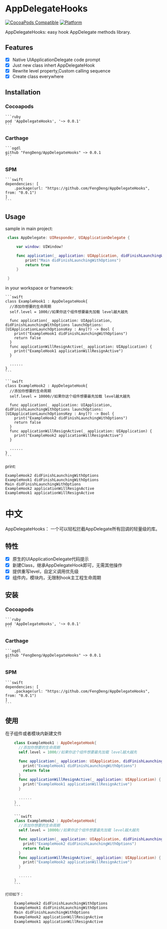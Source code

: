# AppDelegateHooks  

[![CocoaPods Compatible](https://img.shields.io/cocoapods/v/AppDelegateHooks.svg)](https://img.shields.io/cocoapods/v/AppDelegateHooks.svg)
[![Platform](https://img.shields.io/cocoapods/p/AppDelegateHooks.svg?style=flat)](https://alamofire.github.io/Alamofire)

AppDelegateHooks: easy hook AppDelegate methods library.


## Features

- [x] Native UIApplicationDelegate code prompt
- [x] Just new class inhert AppDelegateHook
- [x] Rewrite level property,Custom calling sequence
- [x] Create class everywhere

## Installation

### Cocoapods

    ```ruby
    pod 'AppDelegateHooks', '~> 0.0.1'
    ```
    
### Carthage

    ```ogdl
    github "FengDeng/AppDelegateHooks" ~> 0.0.1
    ```
    
### SPM

    ```swift
    dependencies: [
        .package(url: "https://github.com/FengDeng/AppDelegateHooks", from: "0.0.1")
    ]
    ```


## Usage

sample in main project:

   ```swift
    class AppDelegate: UIResponder, UIApplicationDelegate {

        var window: UIWindow?

        func application(_ application: UIApplication, didFinishLaunchingWithOptions launchOptions: [UIApplication.LaunchOptionsKey: Any]?) -> Bool {
            print("Main didFinishLaunchingWithOptions")
            return true
        }

    }
   ```


in your workspace or framework:

    ```swift
    class ExampleHook1 : AppDelegateHook{
      //添加你想要的生命周期
      self.level = 1000//如果你这个组件想要最先加载 level越大越先

      func application(_ application: UIApplication, didFinishLaunchingWithOptions launchOptions: [UIApplicationLaunchOptionsKey : Any]?) -> Bool {
        print("ExampleHook1 didFinishLaunchingWithOptions")
        return false
      }
      func applicationWillResignActive(_ application: UIApplication) {
        print("ExampleHook1 applicationWillResignActive")
      }

      ......
    }
    ```
    
    ```swift
    class ExampleHook2 : AppDelegateHook{
      //添加你想要的生命周期
      self.level = 10000//如果你这个组件想要最先加载 level越大越先

      func application(_ application: UIApplication, didFinishLaunchingWithOptions launchOptions: [UIApplicationLaunchOptionsKey : Any]?) -> Bool {
        print("ExampleHook2 didFinishLaunchingWithOptions")
        return false
      }
      func applicationWillResignActive(_ application: UIApplication) {
        print("ExampleHook2 applicationWillResignActive")
      }

      ......
    }
    ```
    
    
print:

    
    ExampleHook2 didFinishLaunchingWithOptions
    ExampleHook1 didFinishLaunchingWithOptions
    Main didFinishLaunchingWithOptions
    ExampleHook2 applicationWillResignActive
    ExampleHook1 applicationWillResignActive


## 


# 中文

AppDelegateHooks： 一个可以轻松拦截AppDelegate所有回调的轻量级的库。

## 特性

- [x] 原生的UIApplicationDelegate代码提示
- [x] 新建Class，继承AppDelegateHook即可，无需其他操作
- [x] 提供重写level，自定义调用优先级
- [x] 组件内，模块内，无限制hook主工程生命周期

## 安装

 ### Cocoapods

    ```ruby
    pod 'AppDelegateHooks', '~> 0.0.1'
    ```
    
### Carthage

    ```ogdl
    github "FengDeng/AppDelegateHooks" ~> 0.0.1
    ```
    
### SPM

    ```swift
    dependencies: [
        .package(url: "https://github.com/FengDeng/AppDelegateHooks", from: "0.0.1")
    ]
    ```
    
## 使用

在子组件或者模块内新建文件

```swift
    class ExampleHook1 : AppDelegateHook{
      //添加你想要的生命周期
      self.level = 1000//如果你这个组件想要最先加载 level越大越先

      func application(_ application: UIApplication, didFinishLaunchingWithOptions launchOptions: [UIApplicationLaunchOptionsKey : Any]?) -> Bool {
        print("ExampleHook1 didFinishLaunchingWithOptions")
        return false
      }
      func applicationWillResignActive(_ application: UIApplication) {
        print("ExampleHook1 applicationWillResignActive")
      }

      ......
    }
    ```
    
    ```swift
    class ExampleHook2 : AppDelegateHook{
      //添加你想要的生命周期
      self.level = 10000//如果你这个组件想要最先加载 level越大越先

      func application(_ application: UIApplication, didFinishLaunchingWithOptions launchOptions: [UIApplicationLaunchOptionsKey : Any]?) -> Bool {
        print("ExampleHook2 didFinishLaunchingWithOptions")
        return false
      }
      func applicationWillResignActive(_ application: UIApplication) {
        print("ExampleHook2 applicationWillResignActive")
      }

      ......
    }
    ```
    
打印如下：

    ExampleHook2 didFinishLaunchingWithOptions
    ExampleHook1 didFinishLaunchingWithOptions
    Main didFinishLaunchingWithOptions
    ExampleHook2 applicationWillResignActive
    ExampleHook1 applicationWillResignActive
    


